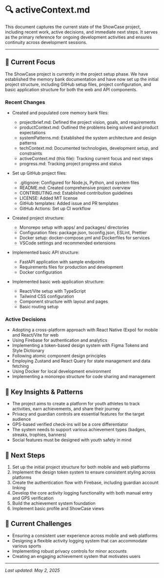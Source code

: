 # 🔍 activeContext.md

This document captures the current state of the ShowCase project, including recent work, active decisions, and immediate next steps. It serves as the primary reference for ongoing development activities and ensures continuity across development sessions.

---

## 🎯 Current Focus

The ShowCase project is currently in the project setup phase. We have established the memory bank documentation and have now set up the initial project structure, including GitHub setup files, project configuration, and basic application structure for both the web and API components.

### Recent Changes

- Created and populated core memory bank files:
  - projectbrief.md: Defined the project vision, goals, and requirements
  - productContext.md: Outlined the problems being solved and product expectations
  - systemPatterns.md: Established the system architecture and design patterns
  - techContext.md: Documented technologies, development setup, and constraints
  - activeContext.md (this file): Tracking current focus and next steps
  - progress.md: Tracking project progress and status

- Set up GitHub project files:
  - .gitignore: Configured for Node.js, Python, and system files
  - README.md: Created comprehensive project overview
  - CONTRIBUTING.md: Established contribution guidelines
  - LICENSE: Added MIT license
  - GitHub templates: Added issue and PR templates
  - GitHub Actions: Set up CI workflow

- Created project structure:
  - Monorepo setup with apps/ and packages/ directories
  - Configuration files: package.json, tsconfig.json, ESLint, Prettier
  - Docker setup: docker-compose.yml and Dockerfiles for services
  - VSCode settings and recommended extensions

- Implemented basic API structure:
  - FastAPI application with sample endpoints
  - Requirements files for production and development
  - Docker configuration

- Implemented basic web application structure:
  - React/Vite setup with TypeScript
  - Tailwind CSS configuration
  - Component structure with layout and pages
  - Basic routing setup

### Active Decisions

- Adopting a cross-platform approach with React Native (Expo) for mobile and React/Vite for web
- Using Firebase for authentication and analytics
- Implementing a token-based design system with Figma Tokens and Style Dictionary
- Following atomic component design principles
- Employing Zustand and React Query for state management and data fetching
- Using Docker for local development environment
- Implementing a monorepo structure for code sharing and management

## 🧠 Key Insights & Patterns

- The project aims to create a platform for youth athletes to track activities, earn achievements, and share their journey
- Privacy and guardian controls are essential features for the target audience
- GPS-based verified check-ins will be a core differentiator
- The system needs to support various achievement types (badges, streaks, trophies, banners)
- Social features must be designed with youth safety in mind

## 🚀 Next Steps

1. Set up the initial project structure for both mobile and web platforms
2. Implement the design token system to ensure consistent styling across platforms
3. Create the authentication flow with Firebase, including guardian account linking
4. Develop the core activity logging functionality with both manual entry and GPS verification
5. Build the achievement system foundation
6. Implement basic profile and ShowCase views

## 🔄 Current Challenges

- Ensuring a consistent user experience across mobile and web platforms
- Designing a flexible activity logging system that can accommodate various sports
- Implementing robust privacy controls for minor accounts
- Creating an engaging achievement system that motivates users

---

*Last updated: May 2, 2025*
